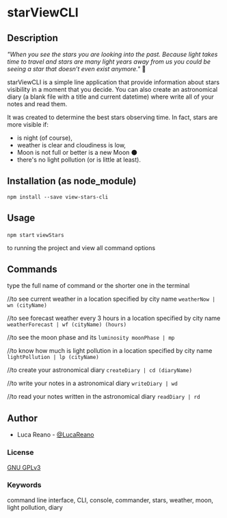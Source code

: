 # starViewCLI

## Description

*"When you see the stars you are looking into the past. Because light takes time to travel and stars are many light years away from us you could be seeing a star that doesn’t even exist anymore."* :star2:

starViewCLI is a simple line application that provide information about stars visibility in a moment that you decide. You can also create an astronomical diary (a blank file with a title and current datetime) where write all of your notes and read them.

It was created to determine the best stars observing time. In fact, stars are more visible if:
- is night (of course), 
- weather is clear and cloudiness is low, 
- Moon is not full or better is a new Moon :new_moon:
- there's no light pollution (or is little at least).

## Installation (as node_module)

`npm install --save view-stars-cli`

## Usage

`npm start`
`viewStars`

to running the project and view all command options

## Commands

type the full name of command or the shorter one in the terminal

//to see current weather in a location specified by city name
`weatherNow | wn (cityName)`

//to see forecast weather every 3 hours in a location specified by city name
`weatherForecast | wf (cityName) (hours)`

//to see the moon phase and its `luminosity moonPhase | mp`

//to know how much is light pollution in a location specified by city name
`lightPollution | lp (cityName)`

//to create your astronomical diary
`createDiary | cd (diaryName)`

//to write your notes in a astronomical diary
`writeDiary | wd`

//to read your notes written in the astronomical diary
`readDiary | rd`

## Author

* Luca Reano - [@LucaReano](https://github.com/LucaReano)

### License

[GNU GPLv3](https://choosealicense.com/licenses/gpl-3.0/)

### Keywords

command line interface, CLI, console, commander, stars, weather, moon, light pollution, diary
